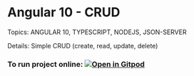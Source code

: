 # Angular 10 - CRUD

Topics: ANGULAR 10, TYPESCRIPT, NODEJS, JSON-SERVER

Details: Simple CRUD (create, read, update, delete)

### To run project online: [![Open in Gitpod](https://gitpod.io/button/open-in-gitpod.svg)](https://gitpod.io/#https://github.com/gilsonmneto/angular-crud)